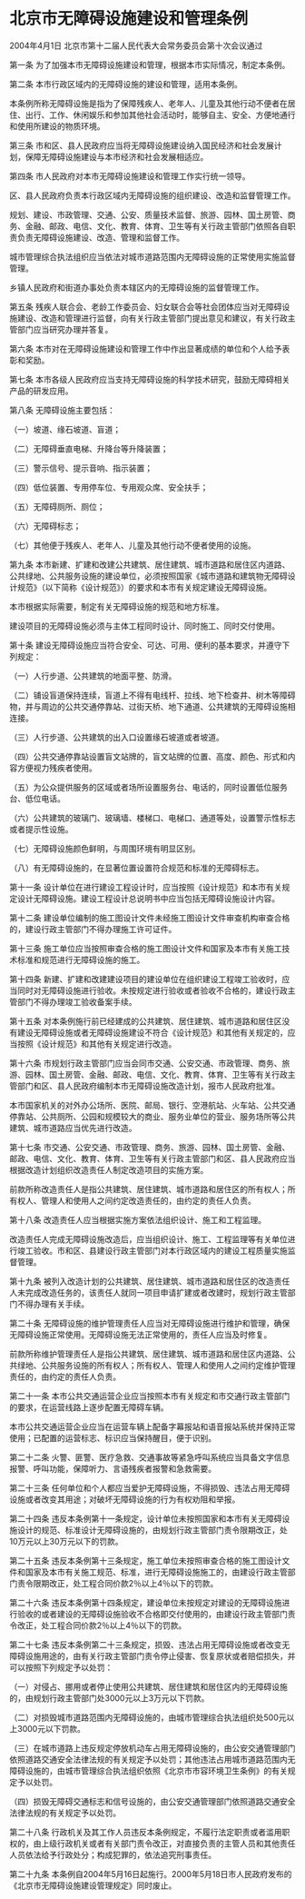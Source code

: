 # 北京市无障碍设施建设和管理条例

2004年4月1日 北京市第十二届人民代表大会常务委员会第十次会议通过

<!-- INFO END -->

第一条 为了加强本市无障碍设施建设和管理，根据本市实际情况，制定本条例。

第二条 本市行政区域内的无障碍设施的建设和管理，适用本条例。

本条例所称无障碍设施是指为了保障残疾人、老年人、儿童及其他行动不便者在居住、出行、工作、休闲娱乐和参加其他社会活动时，能够自主、安全、方便地通行和使用所建设的物质环境。

第三条 市和区、县人民政府应当将无障碍设施建设纳入国民经济和社会发展计划，保障无障碍设施建设与本市经济和社会发展相适应。

第四条 市人民政府对本市无障碍设施建设和管理工作实行统一领导。

区、县人民政府负责本行政区域内无障碍设施的组织建设、改造和监督管理工作。

规划、建设、市政管理、交通、公安、质量技术监督、旅游、园林、国土房管、商务、金融、邮政、电信、文化、教育、体育、卫生等有关行政主管部门依照各自职责负责无障碍设施建设、改造、管理和监督工作。

城市管理综合执法组织应当依法对城市道路范围内无障碍设施的正常使用实施监督管理。

乡镇人民政府和街道办事处负责本辖区内的无障碍设施的监督管理工作。

第五条 残疾人联合会、老龄工作委员会、妇女联合会等社会团体应当对无障碍设施建设、改造和管理进行监督，向有关行政主管部门提出意见和建议，有关行政主管部门应当研究办理并答复。

第六条 本市对在无障碍设施建设和管理工作中作出显著成绩的单位和个人给予表彰和奖励。

第七条 本市各级人民政府应当支持无障碍设施的科学技术研究，鼓励无障碍相关产品的研发应用。

第八条 无障碍设施主要包括：

（一）坡道、缘石坡道、盲道；

（二）无障碍垂直电梯、升降台等升降装置；

（三）警示信号、提示音响、指示装置；

（四）低位装置、专用停车位、专用观众席、安全扶手；

（五）无障碍厕所、厕位；

（六）无障碍标志；

（七）其他便于残疾人、老年人、儿童及其他行动不便者使用的设施。

第九条 本市新建、扩建和改建公共建筑、居住建筑、城市道路和居住区内道路、公共绿地、公共服务设施的建设单位，必须按照国家《城市道路和建筑物无障碍设计规范》（以下简称《设计规范》）的要求和本市有关规定建设无障碍设施。

本市根据实际需要，制定有关无障碍设施的规范和地方标准。

建设项目的无障碍设施必须与主体工程同时设计、同时施工、同时交付使用。

第十条 建设无障碍设施应当符合安全、可达、可用、便利的基本要求，并遵守下列规定：

（一）人行步道、公共建筑的地面平整、防滑。

（二）铺设盲道保持连续，盲道上不得有电线杆、拉线、地下检查井、树木等障碍物，并与周边的公共交通停靠站、过街天桥、地下通道、公共建筑的无障碍设施相连接。

（三）人行步道、公共建筑的出入口设置缘石坡道或者坡道。

（四）公共交通停靠站设置盲文站牌的，盲文站牌的位置、高度、颜色、形式和内容方便视力残疾者使用。

（五）为公众提供服务的区域或者场所设置服务台、电话的，同时设置低位服务台、低位电话。

（六）公共建筑的玻璃门、玻璃墙、楼梯口、电梯口、通道等处，设置警示性标志或者提示性设施。

（七）无障碍设施颜色鲜明，与周围环境有明显区别。

（八）有无障碍设施的，在显著位置设置符合规范和标准的无障碍标志。

第十一条 设计单位在进行建设工程设计时，应当按照《设计规范》和本市有关规定设计无障碍设施。建设工程设计总说明书中应当包括无障碍设施设计内容。

第十二条 建设单位编制的施工图设计文件未经施工图设计文件审查机构审查合格的，建设行政主管部门不得办理施工许可证件。

第十三条 施工单位应当按照审查合格的施工图设计文件和国家及本市有关施工技术标准和规范进行无障碍设施的施工。

第十四条 新建、扩建和改建建设项目的建设单位在组织建设工程竣工验收时，应当同时对无障碍设施进行验收。未按规定进行验收或者验收不合格的，建设行政主管部门不得办理竣工验收备案手续。

第十五条 对本条例施行前已经建成的公共建筑、居住建筑、城市道路和居住区没有建设无障碍设施或者无障碍设施建设不符合《设计规范》和其他有关规定的，应当按照《设计规范》和其他有关规定进行改造。

第十六条 市规划行政主管部门应当会同市交通、公安交通、市政管理、商务、旅游、园林、国土房管、金融、邮政、电信、文化、教育、体育、卫生等有关行政主管部门和区、县人民政府编制本市无障碍设施改造计划，报市人民政府批准。

本市国家机关的对外办公场所、医院、邮局、银行、空港航站、火车站、公共交通停靠站、公共厕所、公园和规模较大的商业、服务业单位的营业、服务场所等公共建筑、城市道路应当优先进行改造。

第十七条 市交通、公安交通、市政管理、商务、旅游、园林、国土房管、金融、邮政、电信、文化、教育、体育、卫生等有关行政主管部门和区、县人民政府应当根据改造计划组织改造责任人制定改造项目的实施方案。

前款所称改造责任人是指公共建筑、居住建筑、城市道路和居住区的所有权人；所有权人、管理人和使用人之间约定改造责任的，由约定的责任人负责。

第十八条 改造责任人应当根据实施方案依法组织设计、施工和工程监理。

改造责任人完成无障碍设施改造后，应当组织设计、施工、工程监理等有关单位进行竣工验收。市和区、县建设行政主管部门对本行政区域内的建设工程质量实施监督管理。

第十九条 被列入改造计划的公共建筑、居住建筑、城市道路和居住区的改造责任人未完成改造任务的，该责任人就同一项目申请扩建或者改建时，规划行政主管部门不得办理有关手续。

第二十条 无障碍设施的维护管理责任人应当对无障碍设施进行维护和管理，确保无障碍设施正常使用。无障碍设施无法正常使用的，责任人应当及时修复。

前款所称维护管理责任人是指公共建筑、居住建筑、城市道路和居住区内道路、公共绿地、公共服务设施的所有权人；所有权人、管理人和使用人之间约定维护管理责任的，由约定的责任人负责。

第二十一条 本市公共交通运营企业应当按照本市有关规定和市交通行政主管部门的要求，在运营线路上逐步配置无障碍车辆。

本市公共交通运营企业应当在运营车辆上配备字幕报站和语音报站系统并保持正常使用；已配置的运营标志、标识应当保持醒目，便于识别。

第二十二条 火警、匪警、医疗急救、交通事故等紧急呼叫系统应当具备文字信息报警、呼叫功能，保障听力、言语残疾者报警和急救需要。

第二十三条 任何单位和个人都应当爱护无障碍设施，不得损毁、违法占用无障碍设施或者改变其用途；对破坏无障碍设施的行为有权劝阻和举报。

第二十四条 违反本条例第十一条规定，设计单位未按照国家和本市有关无障碍设施设计的规范、标准设计无障碍设施的，由规划行政主管部门责令限期改正，处10万元以上30万元以下的罚款。

第二十五条 违反本条例第十三条规定，施工单位未按照审查合格的施工图设计文件和国家及本市有关施工规范、标准，进行无障碍设施施工的，由建设行政主管部门责令限期改正，处工程合同价款2％以上4％以下的罚款。

第二十六条 违反本条例第十四条规定，建设单位未按规定对建设的无障碍设施进行验收的或者建设的无障碍设施验收不合格即交付使用的，由建设行政主管部门责令改正，处工程合同价款2％以上4％以下的罚款。

第二十七条 违反本条例第二十三条规定，损毁、违法占用无障碍设施或者改变无障碍设施用途的，由有关行政主管部门责令停止侵害、恢复原状或者赔偿损失，并可以按照下列规定予以处罚：

（一）对侵占、挪用或者停止使用公共建筑、居住建筑和居住区内的无障碍设施的，由规划行政主管部门处3000元以上3万元以下罚款。

（二）对损毁城市道路范围内无障碍设施的，由城市管理综合执法组织处500元以上3000元以下罚款。

（三）在城市道路上违反规定停放机动车占用无障碍设施的，由公安交通管理部门依照道路交通安全法律法规的有关规定予以处罚；其他违法占用城市道路范围内无障碍设施的，由城市管理综合执法组织依照《北京市市容环境卫生条例》的有关规定予以处罚。

（四）损毁无障碍交通标志和信号设施的，由公安交通管理部门依照道路交通安全法律法规的有关规定予以处罚。

第二十八条 行政机关及其工作人员违反本条例规定，不履行法定职责或者滥用职权的，由上级行政机关或者有关部门责令改正，对直接负责的主管人员和其他责任人员依法给予行政处分；构成犯罪的，依法追究刑事责任。

第二十九条 本条例自2004年5月16日起施行。2000年5月18日市人民政府发布的《北京市无障碍设施建设管理规定》同时废止。


